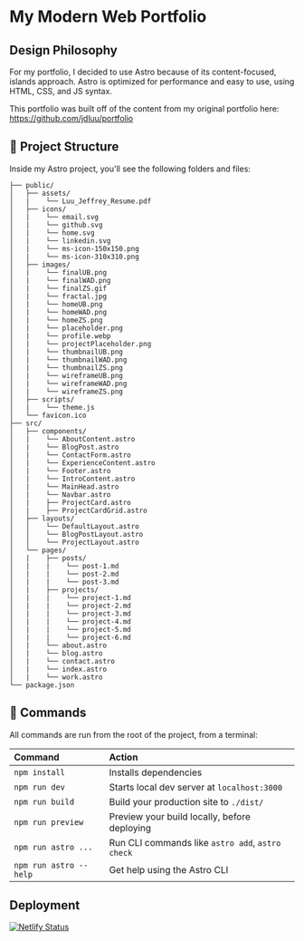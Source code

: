 # My Modern Web Portfolio

## Design Philosophy

For my portfolio, I decided to use Astro because of its content-focused, islands approach. Astro is optimized for performance and easy to use, using HTML, CSS, and JS syntax.

This portfolio was built off of the content from my original portfolio here: <https://github.com/jdluu/portfolio>

## 🚀 Project Structure

Inside my Astro project, you'll see the following folders and files:

```
├── public/
│   ├── assets/
│   |    └── Luu_Jeffrey_Resume.pdf
│   ├── icons/
│   |    └── email.svg
│   |    └── github.svg
│   |    └── home.svg
│   |    └── linkedin.svg
│   |    └── ms-icon-150x150.png
│   |    └── ms-icon-310x310.png
│   ├── images/
│   |    └── finalUB.png
│   |    └── finalWAD.png
│   |    └── finalZS.gif
│   |    └── fractal.jpg
│   |    └── homeUB.png
│   |    └── homeWAD.png
│   |    └── homeZS.png
│   |    └── placeholder.png
│   |    └── profile.webp
│   |    └── projectPlaceholder.png
│   |    └── thumbnailUB.png
│   |    └── thumbnailWAD.png
│   |    └── thumbnailZS.png
│   |    └── wireframeUB.png
│   |    └── wireframeWAD.png
│   |    └── wireframeZS.png
│   ├── scripts/
│   |    └── theme.js
│   └── favicon.ico
├── src/
│   ├── components/
│   |    └── AboutContent.astro
│   |    └── BlogPost.astro
│   |    └── ContactForm.astro
│   |    └── ExperienceContent.astro
│   |    └── Footer.astro
│   |    └── IntroContent.astro
│   |    └── MainHead.astro
│   |    └── Navbar.astro
│   |    ├── ProjectCard.astro
│   |    ├── ProjectCardGrid.astro
│   ├── layouts/
│   │    └── DefaultLayout.astro
│   │    └── BlogPostLayout.astro
│   │    └── ProjectLayout.astro
│   └── pages/
│   |    ├── posts/
│   |    |    └── post-1.md
│   |    |    └── post-2.md
│   |    |    └── post-3.md
│   |    ├── projects/
│   |    |    └── project-1.md
│   |    |    └── project-2.md
│   |    |    └── project-3.md
│   |    |    └── project-4.md
│   |    |    └── project-5.md
│   |    |    └── project-6.md
│   |    └── about.astro
│   |    └── blog.astro
│   |    └── contact.astro
│   |    └── index.astro
│   |    └── work.astro
└── package.json
```

## 🧞 Commands

All commands are run from the root of the project, from a terminal:

| Command                | Action                                           |
| :--------------------- | :----------------------------------------------- |
| `npm install`          | Installs dependencies                            |
| `npm run dev`          | Starts local dev server at `localhost:3000`      |
| `npm run build`        | Build your production site to `./dist/`          |
| `npm run preview`      | Preview your build locally, before deploying     |
| `npm run astro ...`    | Run CLI commands like `astro add`, `astro check` |
| `npm run astro --help` | Get help using the Astro CLI                     |

## Deployment

[![Netlify Status](https://api.netlify.com/api/v1/badges/5b79e3ed-5748-4cbd-9609-a93a4967c79e/deploy-status)](https://app.netlify.com/sites/spectacular-basbousa-817044/deploys)

